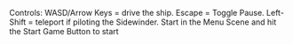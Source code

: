 Controls: WASD/Arrow Keys = drive the ship.
           Escape = Toggle Pause.
           Left-Shift = teleport if piloting the Sidewinder.
           Start in the Menu Scene and hit the Start Game Button to start
